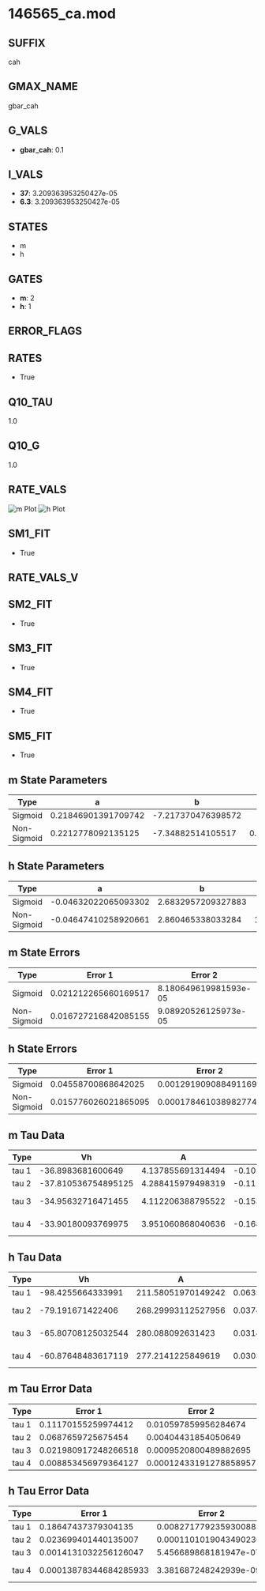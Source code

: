 # 146565_ca.mod

## SUFFIX

cah

## GMAX_NAME

gbar_cah

## G_VALS

- **gbar_cah**: 0.1

## I_VALS

- **37**: 3.209363953250427e-05
- **6.3**: 3.209363953250427e-05

## STATES

- m
- h

## GATES

- **m**: 2
- **h**: 1

## ERROR_FLAGS


## RATES

- True

## Q10_TAU

1.0

## Q10_G

1.0

## RATE_VALS

![m Plot](/Users/pbozelos/Dropbox/icg-Chai-Panos/supermodels/output_markdown_files/Ca/146565_ca.mod/images/m.png)
![h Plot](/Users/pbozelos/Dropbox/icg-Chai-Panos/supermodels/output_markdown_files/Ca/146565_ca.mod/images/h.png)

## SM1_FIT

- True

## RATE_VALS_V

## SM2_FIT

- True

## SM3_FIT

- True

## SM4_FIT

- True

## SM5_FIT

- True

## m State Parameters

| Type | a | b | c | d |
| --- | --- | --- | --- | --- |
| Sigmoid | 0.21846901391709742 | -7.217370476398572 |
| Non-Sigmoid | 0.2212778092135125 | -7.34882514105517 | 0.9953903418780061 | -0.003975261246830457 |

## h State Parameters

| Type | a | b | c | d |
| --- | --- | --- | --- | --- |
| Sigmoid | -0.04632022065093302 | 2.6832957209327883 |
| Non-Sigmoid | -0.04647410258920661 | 2.860465338033284 | 1.0372949854501108 | 0.018505038224591604 |

## m State Errors

| Type | Error 1 | Error 2 | Error 3 |
| --- | --- | --- | --- |
| Sigmoid | 0.021212265660169517 | 8.180649619981593e-05 | 0.013787705849689049 |
| Non-Sigmoid | 0.016727216842085155 | 9.08920526125973e-05 | 0.010872480535433368 |

## h State Errors

| Type | Error 1 | Error 2 | Error 3 |
| --- | --- | --- | --- |
| Sigmoid | 0.04558700868642025 | 0.0012919090884911692 | 0.02956887899793844 |
| Non-Sigmoid | 0.015776026021865095 | 0.0001784610389827745 | 0.010232726777877291 |

## m Tau Data

| Type | Vh | A | b1 | b2 | c1 | c2 | d1 | d2 | e1 | e2 |
| --- | --- | --- | --- | --- | --- | --- | --- | --- | --- | --- |
| tau 1 | -36.8983681600649 | 4.137855691314494 | -0.10187049893501332 | -0.06995492277241527 |
| tau 2 | -37.810536754895125 | 4.288415979498319 | -0.11176945836949362 | 0.000620621525104098 | -0.08845736039222321 | -0.0005382017464651259 |
| tau 3 | -34.95632716471455 | 4.112206388795522 | -0.15321091151825533 | 0.002354533764000257 | -1.2622113011623377e-05 | -0.07822355277267821 | -0.0007160493576491286 | -7.786026415617899e-06 |
| tau 4 | -33.90180093769975 | 3.951060868040636 | -0.16804221903223387 | 0.003350857689290382 | -3.145065798101984e-05 | 1.0482117293648852e-07 | -0.07127047345522505 | -0.0007750725523600424 | -1.7723500644505873e-05 | -1.3484661107367147e-07 |

## h Tau Data

| Type | Vh | A | b1 | b2 | c1 | c2 | d1 | d2 | e1 | e2 |
| --- | --- | --- | --- | --- | --- | --- | --- | --- | --- | --- |
| tau 1 | -98.4255664333991 | 211.58051970149242 | 0.06359610061046467 | 0.01041357603794691 |
| tau 2 | -79.191671422406 | 268.29993112527956 | 0.037457393903463726 | 0.00034467667316928017 | 0.022829441583472172 | -7.577491362043321e-05 |
| tau 3 | -65.80708125032544 | 280.088092631423 | 0.03145842643510309 | 0.0002687512034124999 | 2.4374512440031066e-06 | 0.03289781262424847 | -0.000211518501236296 | 4.6468423263176715e-07 |
| tau 4 | -60.87648483617119 | 277.2141225849619 | 0.030350207365794718 | 0.0002982510523000834 | 3.089275261158677e-06 | 9.103583460457183e-09 | 0.03729722851481986 | -0.00030661061759432656 | 1.148095080413331e-06 | -1.6409093459272785e-09 |

## m Tau Error Data

| Type | Error 1 | Error 2 | Error 3 |
| --- | --- | --- | --- |
| tau 1 | 0.11170155259974412 | 0.010597859956284674 | 0.07577478318158275 |
| tau 2 | 0.0687659725675454 | 0.00404431854050649 | 0.046648650267627136 |
| tau 3 | 0.021980917248266518 | 0.0009520800489882695 | 0.014911155663054976 |
| tau 4 | 0.008853456979364127 | 0.00012433191278858957 | 0.0060059038339662614 |

## h Tau Error Data

| Type | Error 1 | Error 2 | Error 3 |
| --- | --- | --- | --- |
| tau 1 | 0.18647437379304135 | 0.008271779235930088 | 0.0560191359635294 |
| tau 2 | 0.023699401440135007 | 0.00011010190434902306 | 0.007119584125820134 |
| tau 3 | 0.0014131032256126047 | 5.456689868181947e-07 | 0.0004245131388077544 |
| tau 4 | 0.00013878344684285933 | 3.381687248242939e-09 | 4.1692210141464024e-05 |


